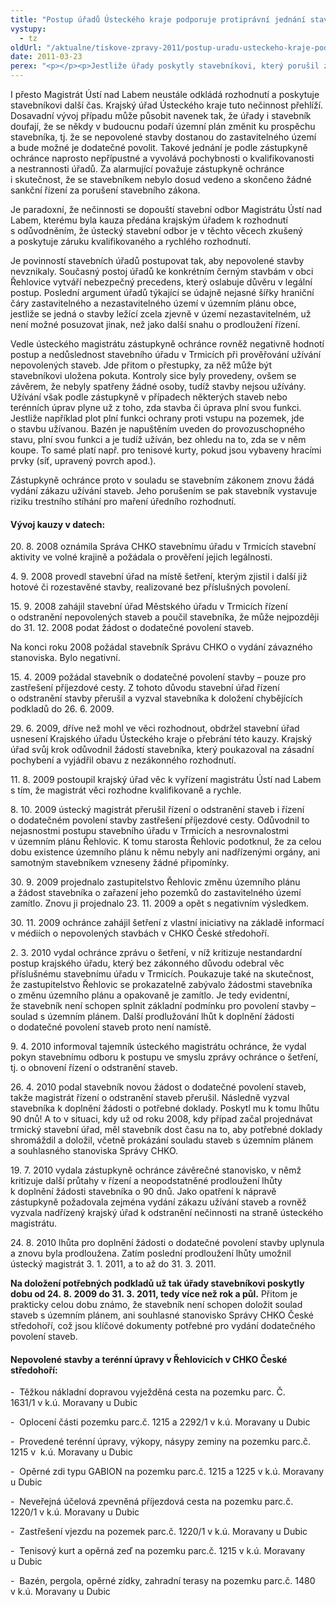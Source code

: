 ```yaml
---
title: "Postup úřadů Ústeckého kraje podporuje protiprávní jednání stavebníka"
vystupy:
  - tz
oldUrl: "/aktualne/tiskove-zpravy-2011/postup-uradu-usteckeho-kraje-podporuje-protipravni-jednani-stavebnika"
date: 2011-03-23
perex: "<p></p><p>Jestliže úřady poskytly stavebníkovi, který porušil zákon, již rok a půl času, aby mohl doplnit svoji žádost o dodatečné povolení staveb, fakticky tak tolerují protiprávnost. Už od roku 2008 je přitom známo, že černé stavby v Řehlovicích v CHKO České středohoří není možné povolit, protože nesplňují základní podmínky – soulad s územním plánem a souhlasné stanovisko Správy CHKO. </p>"
---
```


<!-- imported from the old website -->

<p>I přesto Magistrát Ústí nad Labem neustále odkládá rozhodnutí a poskytuje stavebníkovi další čas. Krajský úřad Ústeckého kraje tuto nečinnost přehlíží. Dosavadní vývoj případu může působit navenek tak, že úřady i stavebník doufají, že se někdy v budoucnu podaří územní plán změnit ku prospěchu stavebníka, tj. že se nepovolené stavby dostanou do zastavitelného území a bude možné je dodatečné povolit. Takové jednání je podle zástupkyně ochránce naprosto nepřípustné a vyvolává pochybnosti o kvalifikovanosti a nestrannosti úřadů. Za alarmující považuje zástupkyně ochránce i skutečnost, že se stavebníkem nebylo dosud vedeno a skončeno žádné sankční řízení za porušení stavebního zákona.</p><p>Je paradoxní, že nečinnosti se dopouští stavební odbor Magistrátu Ústí nad Labem, kterému byla kauza předána krajským úřadem k rozhodnutí s odůvodněním, že ústecký stavební odbor je v těchto věcech zkušený a poskytuje záruku kvalifikovaného a rychlého rozhodnutí.</p><p>Je povinností stavebních úřadů postupovat tak, aby nepovolené stavby nevznikaly. Současný postoj úřadů ke konkrétním černým stavbám v obci Řehlovice vytváří nebezpečný precedens, který oslabuje důvěru v legální postup. Poslední argument úřadů týkající se údajně nejasné šířky hraniční čáry zastavitelného a nezastavitelného území v územním plánu obce, jestliže se jedná o stavby ležící zcela zjevně v území nezastavitelném, už není možné posuzovat jinak, než jako další snahu o prodloužení řízení.</p><p>Vedle ústeckého magistrátu zástupkyně ochránce rovněž negativně hodnotí postup a nedůslednost stavebního úřadu v Trmicích při prověřování užívání nepovolených staveb. Jde přitom o přestupky, za něž může být stavebníkovi uložena pokuta. Kontroly sice byly provedeny, ovšem se závěrem, že nebyly spatřeny žádné osoby, tudíž stavby nejsou užívány. Užívání však podle zástupkyně v případech některých staveb nebo terénních úprav plyne už z toho, zda stavba či úprava plní svou funkci. Jestliže například plot plní funkci ochrany proti vstupu na pozemek, jde o stavbu užívanou. Bazén je napuštěním uveden do provozuschopného stavu, plní svou funkci a je tudíž užíván, bez ohledu na to, zda se v něm koupe. To samé platí např. pro tenisové kurty, pokud jsou vybaveny hracími prvky (síť, upravený povrch apod.). </p><p>Zástupkyně ochránce proto v souladu se stavebním zákonem znovu žádá vydání zákazu užívání staveb. Jeho porušením se pak stavebník vystavuje riziku trestního stíhání pro maření úředního rozhodnutí.</p><h4>Vývoj kauzy v datech:</h4><p>20. 8. 2008 oznámila Správa CHKO stavebnímu úřadu v Trmicích stavební aktivity ve volné krajině a požádala o prověření jejich legálnosti.</p><p>4. 9. 2008 provedl stavební úřad na místě šetření, kterým zjistil i další již hotové či rozestavěné stavby, realizované bez příslušných povolení.</p><p>15. 9. 2008 zahájil stavební úřad Městského úřadu v Trmicích řízení o odstranění nepovolených staveb a poučil stavebníka, že může nejpozději do 31. 12. 2008 podat žádost o dodatečné povolení staveb.</p><p>Na konci roku 2008 požádal stavebník Správu CHKO o vydání závazného stanoviska. Bylo negativní.</p><p>15. 4. 2009 požádal stavebník o dodatečné povolení stavby – pouze pro zastřešení příjezdové cesty. Z tohoto důvodu stavební úřad řízení o odstranění stavby přerušil a vyzval stavebníka k doložení chybějících podkladů do 26. 6. 2009.</p><p>29. 6. 2009, dříve než mohl ve věci rozhodnout, obdržel stavební úřad usnesení Krajského úřadu Ústeckého kraje o přebrání této kauzy. Krajský úřad svůj krok odůvodnil žádostí stavebníka, který poukazoval na zásadní pochybení a vyjádřil obavu z nezákonného rozhodnutí.</p><p>11. 8. 2009 postoupil krajský úřad věc k vyřízení magistrátu Ústí nad Labem s tím, že magistrát věci rozhodne kvalifikovaně a rychle.</p><p>8. 10. 2009 ústecký magistrát přerušil řízení o odstranění staveb i řízení o dodatečném povolení stavby zastřešení příjezdové cesty. Odůvodnil to nejasnostmi postupu stavebního úřadu v Trmicích a nesrovnalostmi v územním plánu Řehlovic. K tomu starosta Řehlovic podotknul, že za celou dobu existence územního plánu k němu nebyly ani nadřízenými orgány, ani samotným stavebníkem vzneseny žádné připomínky.</p><p>30. 9. 2009 projednalo zastupitelstvo Řehlovic změnu územního plánu a žádost stavebníka o zařazení jeho pozemků do zastavitelného území zamítlo. Znovu ji projednalo 23. 11. 2009 a opět s negativním výsledkem. </p><p>30. 11. 2009 ochránce zahájil šetření z vlastní iniciativy na základě informací v médiích o nepovolených stavbách v CHKO České středohoří.</p><p>2. 3. 2010 vydal ochránce zprávu o šetření, v níž kritizuje nestandardní postup krajského úřadu, který bez zákonného důvodu odebral věc příslušnému stavebnímu úřadu v Trmicích. Poukazuje také na skutečnost, že zastupitelstvo Řehlovic se prokazatelně zabývalo žádostmi stavebníka o změnu územního plánu a opakovaně je zamítlo. Je tedy evidentní, že stavebník není schopen splnit základní podmínku pro povolení stavby – soulad s územním plánem. Další prodlužování lhůt k doplnění žádosti o dodatečné povolení staveb proto není namístě.</p><p>9. 4. 2010 informoval tajemník ústeckého magistrátu ochránce, že vydal pokyn stavebnímu odboru k postupu ve smyslu zprávy ochránce o šetření, tj. o obnovení řízení o odstranění staveb.</p><p>26. 4. 2010 podal stavebník novou žádost o dodatečné povolení staveb, takže magistrát řízení o odstranění staveb přerušil. Následně vyzval stavebníka k doplnění žádosti o potřebné doklady. Poskytl mu k tomu lhůtu 90 dnů! A to v situaci, kdy už od roku 2008, kdy případ začal projednávat trmický stavební úřad, měl stavebník dost času na to, aby potřebné doklady shromáždil a doložil, včetně prokázání souladu staveb s územním plánem a souhlasného stanoviska Správy CHKO.</p><p>19. 7. 2010 vydala zástupkyně ochránce závěrečné stanovisko, v němž kritizuje další průtahy v řízení a neopodstatněné prodloužení lhůty k doplnění žádosti stavebníka o 90 dnů. Jako opatření k nápravě zástupkyně požadovala zejména vydání zákazu užívání staveb a rovněž vyzvala nadřízený krajský úřad k odstranění nečinnosti na straně ústeckého magistrátu.</p><p>24. 8. 2010 lhůta pro doplnění žádosti o dodatečné povolení stavby uplynula a znovu byla prodloužena. Zatím poslední prodloužení lhůty umožnil ústecký magistrát 3. 1. 2011, a to až do 31. 3. 2011.</p><p><b>Na doložení potřebných podkladů už tak úřady stavebníkovi poskytly dobu od 24. 8. 2009 do 31. 3. 2011, tedy více než rok a půl.</b> Přitom je prakticky celou dobu známo, že stavebník není schopen doložit soulad staveb s územním plánem, ani souhlasné stanovisko Správy CHKO České středohoří, což jsou klíčové dokumenty potřebné pro vydání dodatečného povolení staveb.</p><h4>Nepovolené stavby a terénní úpravy v Řehlovicích v CHKO České středohoří:</h4><p>-  Těžkou nákladní dopravou vyježděná cesta na pozemku parc. Č. 1631/1 v k.ú. Moravany u Dubic</p><p>-  Oplocení části pozemku parc.č. 1215 a 2292/1 v k.ú. Moravany u Dubic</p><p>-  Provedené terénní úpravy, výkopy, násypy zeminy na pozemku parc.č. 1215 v  k.ú. Moravany u Dubic</p><p>-  Opěrné zdi typu GABION na pozemku parc.č. 1215 a 1225 v k.ú. Moravany u Dubic</p><p>-  Neveřejná účelová zpevněná příjezdová cesta na pozemku parc.č. 1220/1 v k.ú. Moravany u Dubic</p><p>-  Zastřešení vjezdu na pozemek parc.č. 1220/1 v k.ú. Moravany u Dubic</p><p>-  Tenisový kurt a opěrná zeď na pozemku parc.č. 1215 v k.ú. Moravany u Dubic</p><p>-  Bazén, pergola, opěrné zídky, zahradní terasy na pozemku parc.č. 1480 v k.ú. Moravany u Dubic</p>
